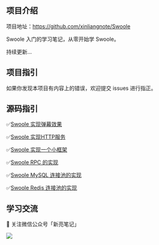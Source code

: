 ## 项目介绍

项目地址：https://github.com/xinliangnote/Swoole

Swoole 入门的学习笔记，从零开始学 Swoole。

持续更新... 

## 项目指引

如果你发现本项目有内容上的错误，欢迎提交 issues 进行指正。

## 源码指引

:white_check_mark:[Swoole 实现弹幕效果](https://github.com/xinliangnote/Swoole/blob/master/codes/04-Swoole%20WebSocket%20的应用)

:white_check_mark:[Swoole 实现HTTP服务](https://github.com/xinliangnote/Swoole/blob/master/codes/05-Swoole%20HTTP%20的应用)

:white_check_mark:[Swoole 实现一个小框架](https://github.com/xinliangnote/Swoole/blob/master/codes/07-Swoole%20整合成一个小框架)

:white_check_mark:[Swoole RPC 的实现](https://github.com/xinliangnote/Swoole/blob/master/codes/08-Swoole%20RPC%20的实现)

:white_check_mark:[Swoole MySQL 连接池的实现](https://github.com/xinliangnote/Swoole/blob/master/codes/09-Swoole%20MySQL%20连接池的实现)

:white_check_mark:[Swoole Redis 连接池的实现](https://github.com/xinliangnote/Swoole/blob/master/codes/10-Swoole%20Redis%20连接池的实现)


## 学习交流

:star2: 关注微信公众号「新亮笔记」

![](https://github.com/xinliangnote/Go/blob/master/00-基础语法/images/qr.jpg)
